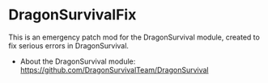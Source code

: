 # DragonSurvivalFix
This is an emergency patch mod for the DragonSurvival module, created to fix serious errors in DragonSurvival.
- About the DragonSurvival module: https://github.com/DragonSurvivalTeam/DragonSurvival

